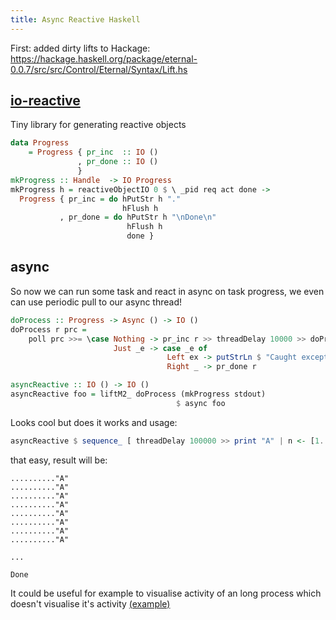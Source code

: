 ```yaml
---
title: Async Reactive Haskell
---
```


First: added dirty lifts to Hackage: https://hackage.haskell.org/package/eternal-0.0.7/src/src/Control/Eternal/Syntax/Lift.hs

[io-reactive](https://github.com/andygill/io-reactive/pull/1)
-------------------------------------------------------------

Tiny library for generating reactive objects

``` haskell
data Progress
    = Progress { pr_inc  :: IO ()
               , pr_done :: IO ()
               }
mkProgress :: Handle  -> IO Progress
mkProgress h = reactiveObjectIO 0 $ \ _pid req act done ->
  Progress { pr_inc = do hPutStr h "."
                         hFlush h
           , pr_done = do hPutStr h "\nDone\n"
                          hFlush h 
                          done }
```

async
-----

So now we can run some task and react in async on task progress, we even can use periodic pull to our async thread!

``` haskell
doProcess :: Progress -> Async () -> IO ()
doProcess r prc = 
    poll prc >>= \case Nothing -> pr_inc r >> threadDelay 10000 >> doProcess r prc
                       Just _e -> case _e of
                                   Left ex -> putStrLn $ "Caught exception: " ++ show ex
                                   Right _ -> pr_done r

asyncReactive :: IO () -> IO ()
asyncReactive foo = liftM2_ doProcess (mkProgress stdout)
                                     $ async foo
```

Looks cool but does it works and usage:

``` haskell
asyncReactive $ sequence_ [ threadDelay 100000 >> print "A" | n <- [1..50] ]
```

that easy, result will be:

``` shell
.........."A"
.........."A"
.........."A"
.........."A"
.........."A"
.........."A"
.........."A"
.........."A"

...

Done
```

It could be useful for example to visualise activity of an long process which doesn't visualise it's activity [(example)](https://github.com/Heather/Sharingan/blob/master/src/Shell.hs#L103)
